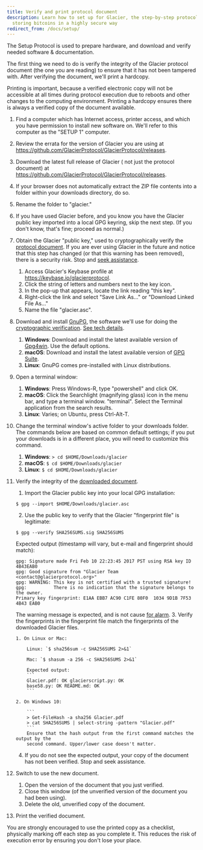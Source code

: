 ```yaml
---
title: Verify and print protocol document
description: Learn how to set up for Glacier, the step-by-step protocol for
  storing bitcoins in a highly secure way
redirect_from: /docs/setup/
---
```


The Setup Protocol is used to prepare hardware, and download and verify needed
software & documentation.

The first thing we need to do is verify the integrity of
the Glacier protocol document (the one you are reading) to ensure that it
has not been tampered with. After verifying the document, we'll print
a hardcopy.

Printing is important, because a verified electronic copy will not be
accessible at all times during protocol execution due to reboots and other
changes to the computing environment. Printing a hardcopy ensures there is
always a verified copy of the document available.

1. Find a computer which has Internet access, printer access, and which you have
permission to install new software on. We'll refer to this computer as the
"SETUP 1" computer.
2. Review the errata for the version of Glacier you are using at
https://github.com/GlacierProtocol/GlacierProtocol/releases.
3. Download the latest full release of Glacier ( not just the protocol document)
at https://github.com/GlacierProtocol/GlacierProtocol/releases.
4. If your browser does not automatically extract the ZIP file contents into a
folder within your downloads directory, do so.
5. Rename the folder to "glacier."
6. If you have used Glacier before, and you know you have the Glacier public key
imported into a local GPG keyring, skip the next step. (If you don't know,
that's fine; proceed as normal.)
7. Obtain the Glacier "public key," used to cryptographically verify the
  <a href="#" class="popovers" data-toggle="popover" data-placement="top" title=""
  data-content="
  Technical details: Glacier's GPG keys are handled with good security practices. They were generated while booting off an Ubuntu Live USB on a factory-new laptop with the wireless card removed, and transferred via USB to a MacBook. The private key is not stored in the cloud. The public key is hosted separately from our software distributions, on Keybase, secured with separate credentials (all of which are in password managers).
  ">protocol document</a>.
  If you are ever using Glacier in the future and notice that this step has
  changed (or that this warning has been removed), there is a security risk.
  Stop and
  <a href="#" class="popovers" data-toggle="popover" data-placement="top" title=""
  data-content="
  Technical details: There's a chicken-and-egg problem here, in that this document
  is giving instructions for how to verify itself. Any attacker that compromised
  this document could also compromise these instructions so that the verification
  (erroneously) passes. There's no way to prevent this, unless a reader is familiar
  with the document before the compromise and recognizes that the verification
  instructions have changed. (This is why we don't just include a direct download
  link to the public key -- if an attacker changed the link, it would be easy
  for people not to notice.)
  In the unfortunate event we legitimately need to change the verification
  instructions (i.e. to publish a new public key, or change the means of obtaining
  the existing key), we'll first disseminate a public announcement, signed at a
  minimum with our personal keys, and hopefully with the keys of well-known
  individuals from the Bitcoin community.
  ">seek assistance</a>.

    1. Access Glacier's Keybase profile at https://keybase.io/glacierprotocol.
    2. Click the string of letters and numbers next to the key icon.
    3. In the pop-up that appears, locate the link reading "this key".
    3. Right-click the link and select "Save Link As..." or "Download Linked File
    As..."
    5. Name the file "glacier.asc".

8. Download and install [GnuPG](https://gnupg.org/), the
  software we'll use for doing the
  <a href="#" class="popovers" data-toggle="popover" data-placement="top" title=""
  data-content="
  GnuPG is the same software recommended by the
  Electronic Frontier Foundation's Surveillance Self Defense protocol.
  ">cryptographic verification</a>.
  <a href="#" class="popovers" data-toggle="popover" data-placement="top" title=""
  data-content="
  Technical details: Note that we are foregoing verification of the integrity of
  GnuPG itself. Verification requires having access to a pre-existing, trusted
  installation of GnuPG, and for many Glacier users, this will not be easy to
  come by. If you do have access to a trusted installation of GnuPG, and
  understand how to do the verification process, we encourage you to do so.
  The risk of an unverified PGP installation is relatively small, since an
  attacker would have to compromise not just the hosting of GPG distributions,
  but also the hosting of other software distributions used by Glacier, and such
  a breach would be quickly detected by the global community.
  ">See tech details</a>.

    1. **Windows**: Download and install the latest available version of
    [Gpg4win](https://www.gpg4win.org/). Use the default
    options.
    2. **macOS**: Download and install the latest available version of
    [GPG Suite](https://gpgtools.org/).
    3. **Linux**: GnuPG comes pre-installed with Linux distributions.

9. Open a terminal window:

    1. **Windows**: Press Windows-R, type "powershell" and click OK.
    2. **macOS**: Click the Searchlight (magnifying glass) icon in the menu bar, and
    type a terminal window. "terminal". Select the Terminal application from the
    search results.
    3. **Linux**: Varies; on Ubuntu, press Ctrl-Alt-T.

10. Change the terminal window's active folder to your downloads folder. The
commands below are based on common default settings; if you put your downloads
is in a different place, you will need to customize this command.

    1. **Windows**:  `> cd $HOME/Downloads/glacier`
    2. **macOS**:  `$ cd $HOME/Downloads/glacier`
    3. **Linux**: `$ cd $HOME/Downloads/glacier`

11. Verify the integrity of the
<a href="#" class="popovers" data-toggle="popover" data-placement="top" title=""
data-content="
For technical background about this process, see
https://en.wikipedia.org/wiki/Digital_signature.
">downloaded document</a>.


    1. Import the Glacier public key into your local GPG installation:
      ```
      $ gpg --import $HOME/Downloads/glacier.asc
      ```

    2. Use the public key to verify that the Glacier "fingerprint file" is legitimate:
      ```
      $ gpg --verify SHA256SUMS.sig SHA256SUMS
      ```
      Expected output (timestamp will vary, but e-mail and fingerprint should match):
      ```
      gpg: Signature made Fri Feb 10 22:23:45 2017 PST using RSA key ID 4B43EAB0
      gpg: Good signature from "Glacier Team <contact@glacierprotocol.org>"
      gpg: WARNING: This key is not certified with a trusted signature!
      gpg:          There is no indication that the signature belongs to the owner.
      Primary key fingerprint: E1AA EBB7 AC90 C1FE 80F0  1034 9D1B 7F53 4B43 EAB0
      ```
      The warning message is expected, and is not cause
      <a href="#" class="popovers" data-toggle="popover" data-placement="top" title=""
      data-content="
      Technical details:
      GPG was designed on the premise that public keys would be
      verified as actually belonging to their owners  -- either directly, by receiving
      a key face-to-face from someone known to you, or indirectly, via cryptographic
      signature by someone whose public key you've already verified. The warning
      message merely indicates that you have done neither of these verifications for
      Glacier's public key.
      This is standard practice with software distribution,
      even for major software packages like Ubuntu.
      Although you do not have the opportunity to personally
      verify Glacier's public key came from the Glacier team, you can nonetheless have
      some degree of trust in the validity of the key, to the extent you trust it was
      generated and is hosted in a secure manner, and that someone in the community
      may have noticed and raised an alarm if it were surreptitiously changed by an
      attacker.
      ">for alarm</a>.
    3. Verify the fingerprints in the fingerprint file match the fingerprints of the
    downloaded Glacier files.

        1. On Linux or Mac:

            Linux: `$ sha256sum -c SHA256SUMS 2>&1`

            Mac: `$ shasum -a 256 -c SHA256SUMS 2>&1`

            Expected output:
            ```
            Glacier.pdf: OK glacierscript.py: OK
            base58.py: OK README.md: OK
            ```

        2. On Windows 10:

            ```
            > Get-FileHash -a sha256 Glacier.pdf
            > cat SHA256SUMS | select-string -pattern "Glacier.pdf"
            ```
            Ensure that the hash output from the first command matches the output by the
            second command. Upper/lower case doesn't matter.

    4. If you do not see the expected output, your copy of the document has not been verified. Stop and seek assistance.

12. Switch to use the new document.

    1. Open the version of the document that you just verified.
    2. Close this window (of the unverified version of the document you had been
    using).
    3. Delete the old, unverified copy of the document.

13. Print the verified document.

You are strongly encouraged to use the printed copy as a checklist, physically
marking off each step as you complete it. This reduces the risk of execution
error by ensuring you don't lose your place.
